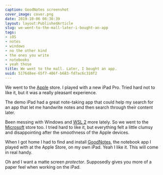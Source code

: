 ```yaml
---
caption: GoodNotes screenshot
cover_image: cover.png
date: 2019-10-06 06:30:39
layout: layout:PublishedArticle
slug: we-went-to-the-mall-later-i-bought-an-app
tags:
- iOS
- notes
- windows
- no the other kind
- the ones you write
- notebooks
- yeah those
title: We went to the mall. Later, I bought an app.
uuid: 5176d8ee-65f7-406f-b683-fd7ac6c310f2
---
```


We went to the [Apple][] store. I played with a new iPad Pro. Tried hard not to like it, but it was a really
pleasant experience.

The demo iPad had a great note-taking app that could help my search for an app that let me handwrite notes and
then search through their content later.

[Apple]: https://apple.com

Been messing with Windows and [WSL 2][] more lately. So we went to the [Microsoft][] store too. I tried hard
to like it, but everything felt a little clumsy and disappointing after the smoothness of the Apple devices.

[WSL 2]: /tags/wsl
[Microsoft]: https://microsoft.com

When I got home I had to find and install [GoodNotes][], the notebook app I played with at the Apple Store, on
my own iPad. Yeah I like it. This will come in real handy.

[GoodNotes]: https://www.goodnotes.com/

Oh and I want a matte screen *protector*. Supposedly gives you more of a paper feel when working on the iPad.
